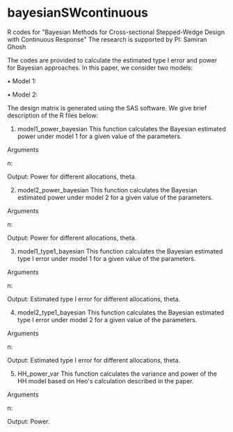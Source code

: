 # bayesianSWcontinuous
R codes for "Bayesian Methods for Cross-sectional Stepped-Wedge Design with Continuous Response"
The research is supported by PI: Samiran Ghosh

The codes are provided to calculate the estimated type I error and power for Bayesian approaches. In this paper, we consider two models:

•	Model 1:

•	Model 2:

The design matrix is generated using the SAS software. We give brief description of the R files below:

1. model1_power_bayesian
This function calculates the Bayesian estimated power under model 1 for a given value of the parameters.

Arguments

n: 

Output: Power for different allocations, theta.

2. model2_power_bayesian
This function calculates the Bayesian estimated power under model 2 for a given value of the parameters.

Arguments

n: 

Output: Power for different allocations, theta.

3. model1_type1_bayesian
This function calculates the Bayesian estimated type I error under model 1 for a given value of the parameters.

Arguments

n: 

Output: Estimated type I error for different allocations, theta.

4. model2_type1_bayesian
This function calculates the Bayesian estimated type I error under model 2 for a given value of the parameters.

Arguments

n: 

Output: Estimated type I error for different allocations, theta.

5. HH_power_var
This function calculates the variance and power of the HH model based on Heo's calculation described in the paper.

Arguments

n: 

Output: Power.
